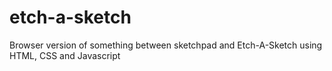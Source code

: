 # etch-a-sketch

Browser version of something between sketchpad and Etch-A-Sketch using HTML, CSS and Javascript